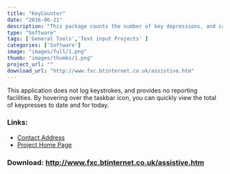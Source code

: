 ```yaml
---
title: "KeyCounter"
date: "2016-06-21"
description: "This package counts the number of key depressions, and can be set to suggest breaks are taken after a set number are carried out."
type: "Software"
tags: ['General Tools','Text input Projects' ]
categories: ['Software']
image: "images/full/1.png"
thumb: "images/thumbs/1.png"
project_url: ""
download_url: "http://www.fxc.btinternet.co.uk/assistive.htm"
---
```

This application does not log keystrokes, and provides no reporting facilities. By hovering over the taskbar icon, you can quickly view the total of keypresses to date and for today.

### Links:
- <a href="mailto:fxc@btinternet.com">Contact Address</a>
- <a href="http://www.fxc.btinternet.co.uk/assistive.htm">Project Home Page</a>

### Download: http://www.fxc.btinternet.co.uk/assistive.htm 